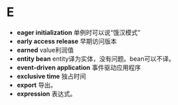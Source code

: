 # E
- **eager initialization** 单例时可以说“饿汉模式”
- **early access release** 早期访问版本
- **earned** value利润值
- **entity bean** entity译为实体，没有问题。bean可以不译。
- **event-driven application** 事件驱动应用程序
- **exclusive time** 独占时间
- **export** 导出。
- **expression** 表达式。